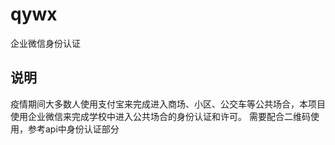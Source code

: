 # qywx
企业微信身份认证
## 说明
疫情期间大多数人使用支付宝来完成进入商场、小区、公交车等公共场合，本项目使用企业微信来完成学校中进入公共场合的身份认证和许可。
需要配合二维码使用，参考api中身份认证部分
